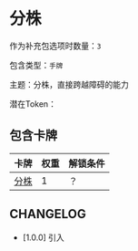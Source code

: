 # 分株

作为补充包选项时数量：`3`

包含类型：`手牌`

主题：分株，直接跨越障碍的能力

潜在Token：

## 包含卡牌

卡牌 | 权重 | 解锁条件
--- | --- | ---
[分株](../卡牌/分株.md) | 1 | ？

## CHANGELOG

- [1.0.0] 引入
